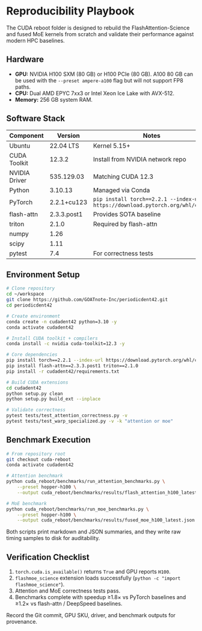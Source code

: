 # Reproducibility Playbook

The CUDA reboot folder is designed to rebuild the FlashAttention-Science and fused MoE kernels from scratch and validate their performance against modern HPC baselines.

## Hardware

- **GPU:** NVIDIA H100 SXM (80 GB) or H100 PCIe (80 GB). A100 80 GB can be used with the `--preset ampere-a100` flag but will not support FP8 paths.
- **CPU:** Dual AMD EPYC 7xx3 or Intel Xeon Ice Lake with AVX-512.
- **Memory:** 256 GB system RAM.

## Software Stack

| Component | Version | Notes |
|-----------|---------|-------|
| Ubuntu | 22.04 LTS | Kernel 5.15+ |
| CUDA Toolkit | 12.3.2 | Install from NVIDIA network repo |
| NVIDIA Driver | 535.129.03 | Matching CUDA 12.3 |
| Python | 3.10.13 | Managed via Conda |
| PyTorch | 2.2.1+cu123 | `pip install torch==2.2.1 --index-url https://download.pytorch.org/whl/cu123` |
| flash-attn | 2.3.3.post1 | Provides SOTA baseline |
| triton | 2.1.0 | Required by flash-attn |
| numpy | 1.26 | |
| scipy | 1.11 | |
| pytest | 7.4 | For correctness tests |

## Environment Setup

```bash
# Clone repository
cd ~/workspace
git clone https://github.com/GOATnote-Inc/periodicdent42.git
cd periodicdent42

# Create environment
conda create -n cudadent42 python=3.10 -y
conda activate cudadent42

# Install CUDA toolkit + compilers
conda install -c nvidia cuda-toolkit=12.3 -y

# Core dependencies
pip install torch==2.2.1 --index-url https://download.pytorch.org/whl/cu123
pip install flash-attn==2.3.3.post1 triton==2.1.0
pip install -r cudadent42/requirements.txt

# Build CUDA extensions
cd cudadent42
python setup.py clean
python setup.py build_ext --inplace

# Validate correctness
pytest tests/test_attention_correctness.py -v
pytest tests/test_warp_specialized.py -v -k "attention or moe"
```

## Benchmark Execution

```bash
# From repository root
git checkout cuda-reboot
conda activate cudadent42

# Attention benchmark
python cuda_reboot/benchmarks/run_attention_benchmarks.py \
    --preset hopper-h100 \
    --output cuda_reboot/benchmarks/results/flash_attention_h100_latest.json

# MoE benchmark
python cuda_reboot/benchmarks/run_moe_benchmarks.py \
    --preset hopper-h100 \
    --output cuda_reboot/benchmarks/results/fused_moe_h100_latest.json
```

Both scripts print markdown and JSON summaries, and they write raw timing samples to disk for auditability.

## Verification Checklist

1. `torch.cuda.is_available()` returns `True` and GPU reports `H100`.
2. `flashmoe_science` extension loads successfully (`python -c "import flashmoe_science"`).
3. Attention and MoE correctness tests pass.
4. Benchmarks complete with speedup ≥1.8× vs PyTorch baselines and ≥1.2× vs flash-attn / DeepSpeed baselines.

Record the Git commit, GPU SKU, driver, and benchmark outputs for provenance.
